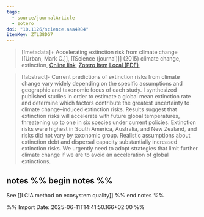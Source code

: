 ```yaml
---
tags:
  - source/journalArticle
  - zotero
doi: "10.1126/science.aaa4984"
itemKey: ZTL38DG7
---
```

>[!metadata]+
> Accelerating extinction risk from climate change
> [[Urban, Mark C.]], 
> [[Science (journal)]] (2015)
> climate change, extinction, 
> [Online link](https://www.science.org/doi/10.1126/science.aaa4984), [Zotero Item](zotero://select/library/items/ZTL38DG7),[Local (PDF)](file://C:/Users/aburg/Documents/references/zotero/storage/LVPVC4EM/Urban2015_Acceleratingextinction.pdf), 


>[!abstract]-
>Current predictions of extinction risks from climate change vary widely depending on the specific assumptions and geographic and taxonomic focus of each study. I synthesized published studies in order to estimate a global mean extinction rate and determine which factors contribute the greatest uncertainty to climate change–induced extinction risks. Results suggest that extinction risks will accelerate with future global temperatures, threatening up to one in six species under current policies. Extinction risks were highest in South America, Australia, and New Zealand, and risks did not vary by taxonomic group. Realistic assumptions about extinction debt and dispersal capacity substantially increased extinction risks. We urgently need to adopt strategies that limit further climate change if we are to avoid an acceleration of global extinctions.

## notes %% begin notes %%
See [[LCIA method on ecosystem quality]]
%% end notes %%

%% Import Date: 2025-06-11T14:41:50.166+02:00 %%
